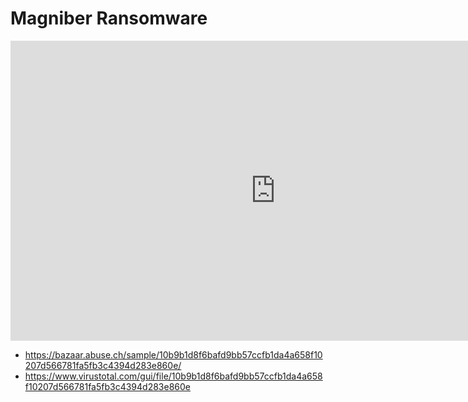 # Magniber Ransomware

<iframe width="848" height="480" src="https://www.youtube.com/embed/JW8_OetGa8s" title="YouTube video player" frameborder="0" allow="accelerometer; autoplay; clipboard-write; encrypted-media; gyroscope; picture-in-picture" allowfullscreen></iframe>

* https://bazaar.abuse.ch/sample/10b9b1d8f6bafd9bb57ccfb1da4a658f10207d566781fa5fb3c4394d283e860e/
* https://www.virustotal.com/gui/file/10b9b1d8f6bafd9bb57ccfb1da4a658f10207d566781fa5fb3c4394d283e860e

